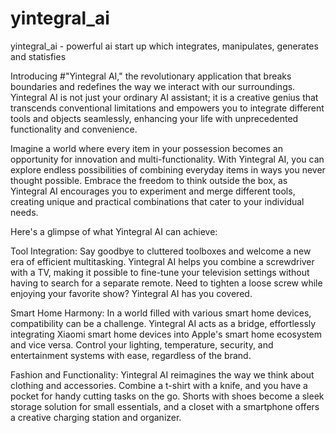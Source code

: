 # yintegral_ai
yintegral_ai - powerful ai start up which integrates, manipulates, generates and statisfies

Introducing #"Yintegral AI," the revolutionary application that breaks boundaries and redefines the way we interact with our surroundings. Yintegral AI is not just your ordinary AI assistant; it is a creative genius that transcends conventional limitations and empowers you to integrate different tools and objects seamlessly, enhancing your life with unprecedented functionality and convenience.

Imagine a world where every item in your possession becomes an opportunity for innovation and multi-functionality. With Yintegral AI, you can explore endless possibilities of combining everyday items in ways you never thought possible. Embrace the freedom to think outside the box, as Yintegral AI encourages you to experiment and merge different tools, creating unique and practical combinations that cater to your individual needs.

Here's a glimpse of what Yintegral AI can achieve:

Tool Integration: Say goodbye to cluttered toolboxes and welcome a new era of efficient multitasking. Yintegral AI helps you combine a screwdriver with a TV, making it possible to fine-tune your television settings without having to search for a separate remote. Need to tighten a loose screw while enjoying your favorite show? Yintegral AI has you covered.

Smart Home Harmony: In a world filled with various smart home devices, compatibility can be a challenge. Yintegral AI acts as a bridge, effortlessly integrating Xiaomi smart home devices into Apple's smart home ecosystem and vice versa. Control your lighting, temperature, security, and entertainment systems with ease, regardless of the brand.

Fashion and Functionality: Yintegral AI reimagines the way we think about clothing and accessories. Combine a t-shirt with a knife, and you have a pocket for handy cutting tasks on the go. Shorts with shoes become a sleek storage solution for small essentials, and a closet with a smartphone offers a creative charging station and organizer.
